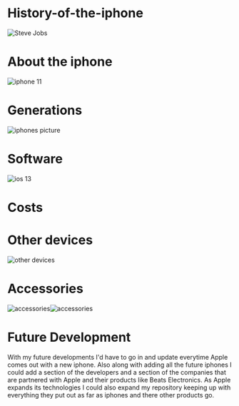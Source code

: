 # History-of-the-iphone
![Steve Jobs](https://i.dailymail.co.uk/i/pix/2011/10/06/article-2045852-0E3FF67400000578-745_634x381.jpg)
# About the iphone
![iphone 11](https://encrypted-tbn0.gstatic.com/images?q=tbn:ANd9GcRWSC3PAxXouiLQc304WHn3PgJzUpNXjQHG-tmhEyV-KVwVtSX_)
# Generations
![iphones picture](https://cdn.iphoneincanada.ca/wp-content/uploads/2019/10/iphone-comparison.png)

# Software
![ios 13](https://cdn.macrumors.com/article-new/2019/06/test-iOS-13-800x465.jpg)
# Costs

# Other devices
![other devices](https://encrypted-tbn0.gstatic.com/images?q=tbn:ANd9GcS7f4V1WEShEMu3Tb9wKaPIkc8aYbjshthh94sR4Muemw-yACcL)
# Accessories
![accessories](https://cdn.wccftech.com/wp-content/uploads/2016/10/iPhone-accessories.png)![accessories](https://cdn.dribbble.com/users/129227/screenshots/5784159/app_accessories_2x.jpg)
# Future Development
With my future developments I'd have to go in and update everytime Apple comes out with a new iphone. Also along with adding all the future iphones I could add a section of the developers and a section of the companies that are partnered with Apple and their products like Beats Electronics. As Apple expands its technologies I could also expand my repository keeping up with everything they put out as far as iphones and there other products go. 

